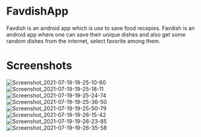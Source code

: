 # FavdishApp
Favdish is an android app which is use to save food recepies.
Favdish is an android app where one can save their unique dishes and also get some random dishes from the internet, select favorite among them.
# Screenshots
![Screenshot_2021-07-19-19-25-10-60](https://user-images.githubusercontent.com/74759755/126173384-3cd7e4a0-9aa3-4370-84ff-d52dd796b060.jpg)
![Screenshot_2021-07-19-19-25-18-11](https://user-images.githubusercontent.com/74759755/126173547-3d68ddc8-58d7-4e6b-a636-a23d688bd3d0.jpg)
![Screenshot_2021-07-19-19-25-24-74](https://user-images.githubusercontent.com/74759755/126173590-11de4037-2d12-49c0-abbd-c1283eb564e7.jpg)
![Screenshot_2021-07-19-19-25-36-50](https://user-images.githubusercontent.com/74759755/126173629-5ee3547c-744d-4bbe-b9ab-619c011518b8.jpg)
![Screenshot_2021-07-19-19-25-50-79](https://user-images.githubusercontent.com/74759755/126173747-f0a736fb-56f2-4276-b299-0c0d8b38c810.jpg)
![Screenshot_2021-07-19-19-26-15-42](https://user-images.githubusercontent.com/74759755/126173770-cb39b15b-f419-49d6-81dd-48ca36d25970.jpg)
![Screenshot_2021-07-19-19-26-23-85](https://user-images.githubusercontent.com/74759755/126173781-548f6d3e-c86a-49e1-a067-f69452758e0a.jpg)
![Screenshot_2021-07-19-19-26-35-58](https://user-images.githubusercontent.com/74759755/126173816-7c511534-aaea-41ca-9b33-f05087e390ce.jpg)

